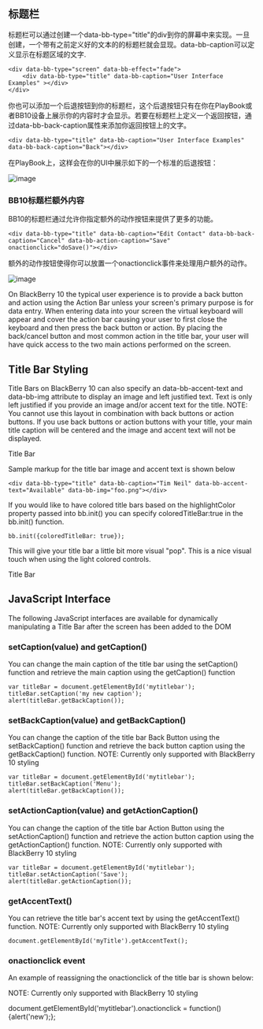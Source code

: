 标题栏
-

标题栏可以通过创建一个data-bb-type="title"的div到你的屏幕中来实现。一旦创建，一个带有之前定义好的文本的的标题栏就会显现。data-bb-caption可以定义显示在标题区域的文字.

    <div data-bb-type="screen" data-bb-effect="fade">
        <div data-bb-type="title" data-bb-caption="User Interface Examples" ></div>
    </div>
    
你也可以添加一个后退按钮到你的标题栏，这个后退按钮只有在你在PlayBook或者BB10设备上展示你的内容时才会显示。若要在标题栏上定义一个返回按钮，通过data-bb-back-caption属性来添加你返回按钮上的文字。

    <div data-bb-type="title" data-bb-caption="User Interface Examples" data-bb-back-caption="Back"></div>
    
在PlayBook上，这样会在你的UI中展示如下的一个标准的后退按钮：
    
![image](https://github.com/blackberry/bbUI.js/wiki/images/screenshots/backBtn.png)

### BB10标题栏额外内容

BB10的标题栏通过允许你指定额外的动作按钮来提供了更多的功能。

    <div data-bb-type="title" data-bb-caption="Edit Contact" data-bb-back-caption="Cancel" data-bb-action-caption="Save" onactionclick="doSave()"></div>

额外的动作按钮使得你可以放置一个onactionclick事件来处理用户额外的动作。

![image](https://github.com/blackberry/bbUI.js/wiki/images/screenshots/titleBar.png)


On BlackBerry 10 the typical user experience is to provide a back button and action using the Action Bar unless your screen's primary purpose is for data entry. When entering data into your screen the virtual keyboard will appear and cover the action bar causing your user to first close the keyboard and then press the back button or action. By placing the back/cancel button and most common action in the title bar, your user will have quick access to the two main actions performed on the screen.

Title Bar Styling
-

Title Bars on BlackBerry 10 can also specify an data-bb-accent-text and data-bb-img attribute to display an image and left justified text. Text is only left justified if you provide an image and/or accent text for the title. NOTE: You cannot use this layout in combination with back buttons or action buttons. If you use back buttons or action buttons with your title, your main title caption will be centered and the image and accent text will not be displayed.

Title Bar

Sample markup for the title bar image and accent text is shown below

    <div data-bb-type="title" data-bb-caption="Tim Neil" data-bb-accent-text="Available" data-bb-img="foo.png"></div>

If you would like to have colored title bars based on the highlightColor property passed into bb.init() you can specify coloredTitleBar:true in the bb.init() function.

    bb.init({coloredTitleBar: true});

This will give your title bar a little bit more visual "pop". This is a nice visual touch when using the light colored controls.

Title Bar

JavaScript Interface
-

The following JavaScript interfaces are available for dynamically manipulating a Title Bar after the screen has been added to the DOM

### setCaption(value) and getCaption()

You can change the main caption of the title bar using the setCaption() function and retrieve the main caption using the getCaption() function

    var titleBar = document.getElementById('mytitlebar');
    titleBar.setCaption('my new caption');
    alert(titleBar.getBackCaption());

### setBackCaption(value) and getBackCaption()

You can change the caption of the title bar Back Button using the setBackCaption() function and retrieve the back button caption using the getBackCaption() function. NOTE: Currently only supported with BlackBerry 10 styling

    var titleBar = document.getElementById('mytitlebar');
    titleBar.setBackCaption('Menu');
    alert(titleBar.getBackCaption());

### setActionCaption(value) and getActionCaption()

You can change the caption of the title bar Action Button using the setActionCaption() function and retrieve the action button caption using the getActionCaption() function. NOTE: Currently only supported with BlackBerry 10 styling

    var titleBar = document.getElementById('mytitlebar');
    titleBar.setActionCaption('Save');
    alert(titleBar.getActionCaption());

### getAccentText()

You can retrieve the title bar's accent text by using the getAccentText() function. NOTE: Currently only supported with BlackBerry 10 styling

    document.getElementById('myTitle').getAccentText();

### onactionclick event

An example of reassigning the onactionclick of the title bar is shown below:

NOTE: Currently only supported with BlackBerry 10 styling

document.getElementById('mytitlebar').onactionclick = function(){alert('new');};

